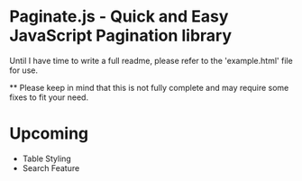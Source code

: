 # Paginate.js - Quick and Easy JavaScript Pagination library

Until I have time to write a full readme, please refer to the 'example.html' file for use.

** Please keep in mind that this is not fully complete and may require some fixes to fit your need.

# Upcoming
- Table Styling
- Search Feature

